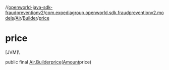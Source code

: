 //[openworld-java-sdk-fraudpreventionv2](../../../../index.md)/[com.expediagroup.openworld.sdk.fraudpreventionv2.models](../../index.md)/[Air](../index.md)/[Builder](index.md)/[price](price.md)

# price

[JVM]\

public final [Air.Builder](index.md)[price](price.md)([Amount](../../-amount/index.md)price)
